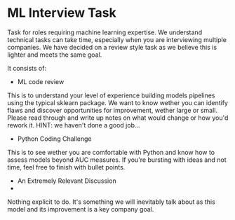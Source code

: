 # ML Interview Task

Task for roles requiring machine learning expertise. We understand technical tasks can take time, especially when you are interviewing multiple companies.  We have decided on a review style task as we believe this is lighter and meets the same goal.

It consists of:

- ML code review


This is to understand your level of experience building models pipelines using the typical sklearn package. We want to know wether you can identify flaws and discover opportunities for improvement, wether large or small. Please read through and write up notes on what would change or how you'd rework it. HINT: we haven't done a good job...

- Python Coding Challenge


This is to see wether you are comfortable with Python and know how to assess models beyond AUC measures. If you're bursting with ideas and not time, feel free to finish with bullet points.

- An Extremely Relevant Discussion
- 

Nothing explicit to do. It's something we will inevitably talk about as this model and its improvement is a key company goal.
